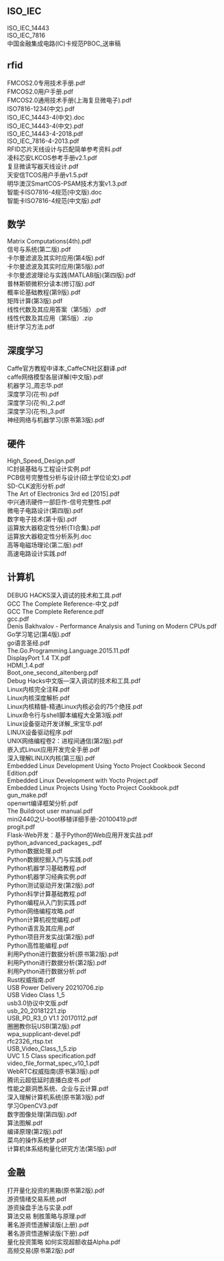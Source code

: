 
## ISO_IEC
ISO_IEC_14443  
ISO_IEC_7816  
中国金融集成电路(IC)卡规范PBOC_送审稿  

## rfid
FMCOS2.0专用技术手册.pdf  
FMCOS2.0用户手册.pdf  
FMCOS2.0通用技术手册(上海复旦微电子).pdf  
ISO7816-1234(中文).pdf  
ISO_IEC_14443-4(中文).doc  
ISO_IEC_14443-4(中文).pdf  
ISO_IEC_14443-4-2018.pdf  
ISO_IEC_7816-4-2013.pdf  
RFID芯片天线设计与匹配简单参考资料.pdf  
凌科芯安LKCOS参考手册v2.1.pdf  
复旦微读写器天线设计.pdf  
天安信TCOS用户手册v1.5.pdf  
明华澳汉SmartCOS-PSAM技术方案v1.3.pdf  
智能卡ISO7816-4规范(中文版).doc  
智能卡ISO7816-4规范(中文版).pdf  

## 数学
Matrix Computations(4th).pdf  
信号与系统(第二版).pdf  
卡尔曼滤波及其实时应用(第4版).pdf  
卡尔曼滤波及其实时应用(第5版).pdf  
卡尔曼滤波理论与实践(MATLAB版)(第四版).pdf  
普林斯顿微积分读本(修订版).pdf  
概率论基础教程(第9版).pdf  
矩阵计算(第3版).pdf  
线性代数及其应用答案（第5版）.pdf  
线性代数及其应用（第5版）.zip  
统计学习方法.pdf  

## 深度学习
Caffe官方教程中译本_CaffeCN社区翻译.pdf  
caffe网络模型各层详解(中文版).pdf  
机器学习_周志华.pdf  
深度学习(花书).pdf  
深度学习(花书)_2.pdf  
深度学习(花书)_3.pdf  
神经网络与机器学习(原书第3版).pdf  

## 硬件
High_Speed_Design.pdf  
IC封装基础与工程设计实例.pdf  
PCB信号完整性分析与设计(硕士学位论文).pdf  
SD-CLK波形分析.pdf  
The Art of Electronics 3rd ed [2015].pdf  
中兴通讯硬件一部巨作-信号完整性.pdf  
微电子电路设计(第四版).pdf  
数字电子技术(第十版).pdf  
运算放大器稳定性分析(TI合集).pdf  
运算放大器稳定性分析系列.doc  
高等电磁场理论(第二版).pdf  
高速电路设计实践.pdf  

## 计算机
DEBUG HACKS深入调试的技术和工具.pdf  
GCC The Complete Reference-中文.pdf  
GCC The Complete Reference.pdf  
gcc.pdf  
Denis Bakhvalov - Performance Analysis and Tuning on Modern CPUs.pdf  
Go学习笔记(第4版).pdf  
go语言圣经.pdf  
The.Go.Programming.Language.2015.11.pdf  
DisplayPort 1.4 TX.pdf  
HDMI_1.4.pdf  
Boot_one_second_altenberg.pdf  
Debug Hacks中文版—深入调试的技术和工具.pdf  
Linux内核完全注释.pdf  
Linux内核深度解析.pdf  
Linux内核精髓-精通Linux内核必会的75个绝技.pdf  
Linux命令行与shell脚本编程大全第3版.pdf  
Linux设备驱动开发详解_宋宝华.pdf  
LINUX设备驱动程序.pdf  
UNIX网络编程卷2：进程间通信(第2版).pdf  
嵌入式Linux应用开发完全手册.pdf  
深入理解LINUX内核(第三版).pdf  
Embedded Linux Development Using Yocto Project Cookbook Second Edition.pdf  
Embedded Linux Development with Yocto Project.pdf  
Embedded Linux Projects Using Yocto Project Cookbook.pdf  
gun_make.pdf  
openwrt编译框架分析.pdf  
The Buildroot user manual.pdf  
mini2440之U-boot移植详细手册-20100419.pdf  
progit.pdf  
Flask-Web开发：基于Python的Web应用开发实战.pdf  
python_advanced_packages_.pdf  
Python数据处理.pdf  
Python数据挖掘入门与实践.pdf  
Python机器学习基础教程.pdf  
Python机器学习经典实例.pdf  
Python测试驱动开发(第2版).pdf  
Python科学计算基础教程.pdf  
Python编程从入门到实践.pdf  
Python网络编程攻略.pdf  
Python计算机视觉编程.pdf  
Python语言及其应用.pdf  
Python项目开发实战(第2版).pdf  
Python高性能编程.pdf  
利用Python进行数据分析(原书第2版).pdf  
利用Python进行数据分析(第2版).pdf  
利用Python进行数据分析.pdf  
Rust权威指南.pdf  
USB Power Delivery 20210706.zip  
USB Video Class 1_5  
usb3.0协议中文版.pdf  
usb_20_20181221.zip  
USB_PD_R3_0 V1.1 20170112.pdf  
圈圈教你玩USB(第2版).pdf  
wpa_supplicant-devel.pdf  
rfc2326_rtsp.txt  
USB_Video_Class_1_5.zip  
UVC 1.5 Class specification.pdf  
video_file_format_spec_v10_1.pdf  
WebRTC权威指南(原书第3版).pdf  
腾讯云超低延时直播白皮书.pdf  
性能之巅洞悉系统、企业与云计算.pdf  
深入理解计算机系统(原书第3版).pdf  
学习OpenCV3.pdf  
数字图像处理(第四版).pdf  
算法图解.pdf  
编译原理(第2版).pdf  
菜鸟的操作系统梦.pdf  
计算机体系结构量化研究方法(第5版).pdf  

## 金融
打开量化投资的黑箱(原书第2版).pdf  
游资情绪交易系统.pdf  
游资操盘手法与实录.pdf  
算法交易 制胜策略与原理.pdf  
著名游资悟道解读版(上册).pdf  
著名游资悟道解读版(下册).pdf  
量化投资策略 如何实现超额收益Alpha.pdf  
高频交易(原书第2版).pdf  
